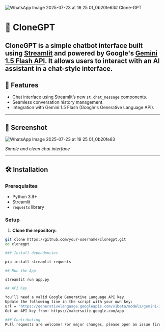 ![WhatsApp Image 2025-07-23 at 19 25 01_0b20fe63](https://github.com/user-attachments/assets/68ef8b5a-01fb-4e62-9e68-897b477eebad)# Clone-GPT
# 🤖 CloneGPT

**CloneGPT** is a simple chatbot interface built using [Streamlit](https://streamlit.io/) and powered by Google's [Gemini 1.5 Flash API](https://ai.google.dev/). It allows users to interact with an AI assistant in a chat-style interface.
---

## 🚀 Features

- Chat interface using Streamlit’s new `st.chat_message` components.
- Seamless conversation history management.
- Integration with Gemini 1.5 Flash (Google's Generative Language API).

---

## 📸 Screenshot

 ![WhatsApp Image 2025-07-23 at 19 25 01_0b20fe63](https://github.com/user-attachments/assets/ed127553-2cc7-4755-9959-18a79cd2d25a)

*Simple and clean chat interface*

---

## 🛠️ Installation

### Prerequisites

- Python 3.8+
- Streamlit
- `requests` library

### Setup

1. **Clone the repository:**

```bash
git clone https://github.com/your-username/clonegpt.git
cd clonegpt

### Install dependencies

pip install streamlit requests

## Run the App

streamlit run app.py

## API Key

You’ll need a valid Google Generative Language API key.
Update the following line in the script with your own key:
url = "https://generativelanguage.googleapis.com/v1beta/models/gemini-1.5-flash-latest:generateContent?key=YOUR_API_KEY_HERE"
Get an API key from: https://makersuite.google.com/app

### Contributing
Pull requests are welcome! For major changes, please open an issue first.

